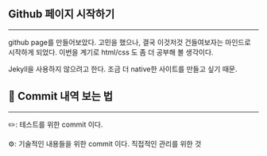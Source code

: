 ## Github 페이지 시작하기

---

github page를 만들어보았다. 고민을 했으나, 결국 이것저것 건들여보자는 마인드로 시작하게 되었다.
이번을 계기로 html/css 도 좀 더 공부해 볼 생각이다.

Jekyll을 사용하지 않으려고 한다. 조금 더 native한 사이트를 만들고 싶기 때문.

## 📌 Commit 내역 보는 법

---

✏️: 테스트를 위한 commit 이다.

⚙️: 기술적인 내용들을 위한 commit 이다. 직접적인 관리를 위한 것